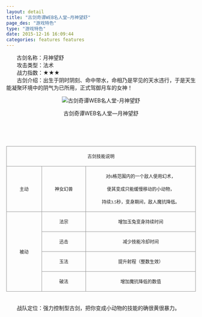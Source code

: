 ```yaml
---
layout: detail
title: "古剑奇谭WEB名人堂—月神望舒"
page_des: "游戏特色"
type: "游戏特色"
date: 2015-12-16 16:09:44
categories: features features
--- 
```


<p>&nbsp;&nbsp;&nbsp;&nbsp;&nbsp;&nbsp;&nbsp;古剑名称：月神望舒<br>　　攻击类型：法术<br>　　战力指数：★★★<br>　　古剑介绍：出生于阴时阴刻、命中带水，命相乃是罕见的天水违行，于是天生能凝聚环境中的阴气为已所用，正式驾御月车的女神！</p><p style="text-align: center;"><img title="古剑奇谭WEB名人堂-月神望舒" alt="古剑奇谭WEB名人堂-月神望舒" src="http://dev.36b.me/current/gjqt/img/resource/410.jpg"></p><p style="text-align: center;">古剑奇谭WEB名人堂—月神望舒</p><p style="text-align: center;">&nbsp;</p><p style="text-align: center;">&nbsp;</p><table width="529"><tbody><tr style="height: 37px;"><td style="padding: 1px; border: 1px solid rgb(150, 150, 150);" colspan="3" valign="middle" width="529"><p style="text-align: center;"><span style="font-family: 宋体; font-size: 12px;">古剑技能说明</span></p></td></tr><tr style="height: 107px;"><td style="border-width: medium 1px 1px; border-style: none solid solid; border-color: currentColor rgb(150, 150, 150) rgb(150, 150, 150); padding: 1px;" valign="middle" width="97"><p style="text-align: center;"><span style="font-family: 宋体; font-size: 12px;">主动</span></p></td><td style="border-width: 1px 1px 1px medium; border-style: solid solid solid none; border-color: rgb(150, 150, 150) rgb(150, 150, 150) rgb(150, 150, 150) currentColor; padding: 1px;" valign="middle" width="123"><p style="text-align: center;"><span style="font-family: 宋体; font-size: 12px;">神女幻兽</span></p></td><td style="border-width: 1px 1px 1px medium; border-style: solid solid solid none; border-color: rgb(150, 150, 150) rgb(150, 150, 150) rgb(150, 150, 150) currentColor; padding: 1px;" valign="middle" width="310"><p style="text-align: center;"><span style="font-family: 宋体; font-size: 12px;">对<span style="font-family: Times New Roman;">6</span><span style="font-family: 宋体;">格范围内的一个敌人使用幻术，</span></span></p><p style="text-align: center;"><span style="font-family: 宋体; font-size: 12px;">使其变成只能缓慢移动的小动物，</span></p><p style="text-align: center;"><span style="font-family: 宋体; font-size: 12px;">持续<span style="font-family: Times New Roman;">3.5</span><span style="font-family: 宋体;">秒，变身期间，敌人魔抗降低。</span></span></p></td></tr><tr style="height: 37px;"><td style="border-width: medium 1px 1px; border-style: none solid solid; border-color: currentColor rgb(150, 150, 150) rgb(150, 150, 150); padding: 1px;" rowspan="4" valign="middle" width="97"><p style="text-align: center;"><span style="font-family: 宋体; font-size: 12px;">被动</span></p></td><td style="border-width: medium 1px 1px medium; border-style: none solid solid none; border-color: currentColor rgb(150, 150, 150) rgb(150, 150, 150) currentColor; padding: 1px;" valign="middle" width="123"><p style="text-align: center;"><span style="font-family: 宋体; font-size: 12px;">法宗</span></p></td><td style="border-width: medium 1px 1px medium; border-style: none solid solid none; border-color: currentColor rgb(150, 150, 150) rgb(150, 150, 150) currentColor; padding: 1px;" valign="middle" width="310"><p style="text-align: center;"><span style="font-family: 宋体; font-size: 12px;">增加玉兔变身持续时间</span></p></td></tr><tr style="height: 37px;"><td style="border-width: medium 1px 1px medium; border-style: none solid solid none; border-color: currentColor rgb(150, 150, 150) rgb(150, 150, 150) currentColor; padding: 1px;" valign="middle" width="123"><p style="text-align: center;"><span style="font-family: 宋体; font-size: 12px;">迅击</span></p></td><td style="border-width: medium 1px 1px medium; border-style: none solid solid none; border-color: currentColor rgb(150, 150, 150) rgb(150, 150, 150) currentColor; padding: 1px;" valign="middle" width="310"><p style="text-align: center;"><span style="font-family: 宋体; font-size: 12px;">减少技能冷却时间</span></p></td></tr><tr style="height: 37px;"><td style="border-width: medium 1px 1px medium; border-style: none solid solid none; border-color: currentColor rgb(150, 150, 150) rgb(150, 150, 150) currentColor; padding: 1px;" valign="middle" width="123"><p style="text-align: center;"><span style="font-family: 宋体; font-size: 12px;">玉法</span></p></td><td style="border-width: medium 1px 1px medium; border-style: none solid solid none; border-color: currentColor rgb(150, 150, 150) rgb(150, 150, 150) currentColor; padding: 1px;" valign="middle" width="310"><p style="text-align: center;"><span style="font-family: 宋体; font-size: 12px;">提升射程（整数生效）</span></p></td></tr><tr style="height: 38px;"><td style="border-width: medium 1px 1px medium; border-style: none solid solid none; border-color: currentColor rgb(150, 150, 150) rgb(150, 150, 150) currentColor; padding: 1px;" valign="middle" width="123"><p style="text-align: center;"><span style="font-family: 宋体; font-size: 12px;">破法</span></p></td><td style="border-width: medium 1px 1px medium; border-style: none solid solid none; border-color: currentColor rgb(150, 150, 150) rgb(150, 150, 150) currentColor; padding: 1px;" valign="middle" width="310"><p style="text-align: center;"><span style="font-family: 宋体; font-size: 12px;">增加魔抗降低的数值</span></p></td></tr></tbody></table><p><br>　　战队定位：强力控制型古剑，把你变成小动物的技能的确很黄很暴力。</p>
